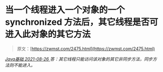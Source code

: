 <!--yml
category: 未分类
date: 0001-01-01 00:00:00
-->

# 当一个线程进入一个对象的一个 synchronized 方法后，其它线程是否可进入此对象的其它方法

> 原文：[https://zwmst.com/2475.html](https://zwmst.com/2475.html)

   [ *Java基础* ](https://zwmst.com/java%e5%9f%ba%e7%a1%80)*[ <time datetime="2021-08-26T10:49:21+08:00"> 2021-08-26 </time> ](https://zwmst.com/2475.html)  答：其它线程只能访问该对象的其它非同步方法，同步方法则不能进入。*